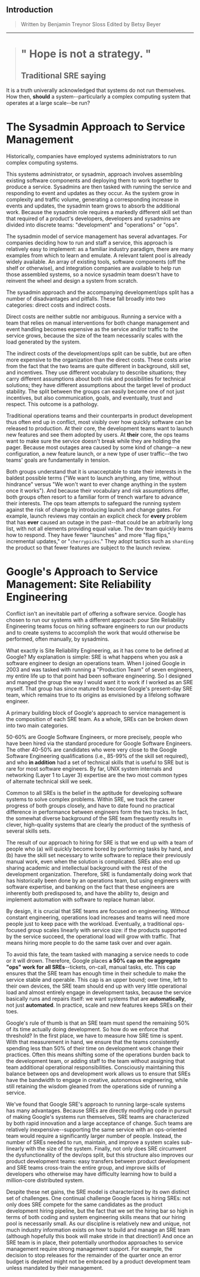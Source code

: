 ## Introduction

> Written by Benjamin Treynor Sloss
> Edited by Betsy Beyer

---

> # " Hope is not a strategy. "
>
> ## Traditional SRE saying

It is a truth univerally acknowledged that systems do not run
themselves. How then, **should** a system--particularly a complex
computing system that operates at a large scale--be run?

# The Sysadmin Approach to Service Management

Historically, companies have employed systems administrators to run
complex computing systems.

This systems administrator, or sysadmin, approach involves assembling
existing software components and deploying them to work together to
produce a service. Sysadmins are then tasked with running the service
and responding to event and updates as they occur. As the system grow in
complexity and traffic volume, generating a corresponding increase in
events and updates, the sysadmin team grows to absorb the additional
work. Because the sysadmin role requires a markedly different skill set
than that required of a product's developers, developers and sysadmins
are divided into discrete teams: "development" and "operations" or
"ops".

The sysadmin model of service management has several advantages. For
companies deciding how to run and staff a service, this approach is
relatively easy to implement: as a familiar industry paradigm, there are
many examples from which to learn and emulate. A relevant talent pool is
already widely available. An array of existing tools, software
components (off the shelf or otherwise), and integration companies are
available to help run those assembled systems, so a novice sysadmin team
doesn't have to reinvent the wheel and design a system from scratch.

The sysadmin approach and the accompanying development/ops split has a
number of disadvantages and pitfalls. These fall broadly into two
categories: direct costs and indirect costs.

Direct costs are neither subtle nor ambiguous. Running a service with a
team that relies on manual interventions for both change management and
event handling becomes expensive as the service and/or traffic to the
service grows, because the size of the team necessarily scales with the
load generated by the system.

The indirect costs of the development/ops split can be subtle, but are
often more expensive to the organization than the direct costs. These
costs arise from the fact that the two teams are quite different in
background, skill set, and incentives. They use different vocabulary to
describe situations; they carry different assumptions about both risk
and possibilities for technical solutions; they have different
assumptions about the target level of product stability. The split
between the groups can easily become one of not just incentives, but
also communication, goals, and eventually, trust and respect. This
outcome is a pathology.

Traditional operations teams and their counterparts in product
development thus often end up in conflict, most visibly over how quickly
software can be released to production. At their core, the development
teams want to launch new features and see them adopted by users. At
**their** core, the ops teams want to make sure the service doesn't
break while they are holding the pager. Because most outages area caused
by some kind of change--a new configuration, a new feature launch, or a
new type of user traffic--the two teams' goals are fundamentally in
tension.

Both groups understand that it is unacceptable to state their interests
in the baldest possible terms ("We want to launch anything, any time,
without hindrance" versus "We won't want to ever change anything in the
system once it works"). And because their vocabulary and risk
assumptions differ, both groups often resort to a familiar form of
trench warfare to advance their interests. The ops team attempts to
safeguard the running system against the risk of change by introducing
launch and change gates. For example, launch reviews may contain an
explicit check for **every** problem that has **ever** caused an outage
in the past--that could be an arbitrarily long list, with not all
elements providing equal value. The dev team quickly learns how to
respond. They have fewer "launches" and more "flag flips," incremental
updates," or "`cherrypicks`." They adopt tactics such as `sharding` the
product so that fewer features are subject to the launch review.

# Google's Approach to Service Management: Site Reliability Engineering

Conflict isn't an inevitable part of offering a software service. Google
has chosen to run our systems with a different approach: pour Site
Reliability Engineering teams focus on hiring software engineers to run
our products and to create systems to accomplish the work that would
otherwise be performed, often manually, by sysadmins.

What exactly is Site Reliability Engineering, as it has come to be
defined at Google? My explanation is simple: SRE is what happens when you
ask a software engineer to design an operations team. When I joined
Google in 2003 and was tasked with running a "Production Team" of seven
engineers, my entire life up to that point had been software
engineering. So I designed and manged the group the way I would want it
to work if I worked as an SRE myself. That group has since matured to
become Google's present-day SRE team, which remains true to its origins
as envisioned by a lifelong software engineer.

A primary building block of Google's approach to service management is
the composition of each SRE team. As a whole, SREs can be broken down
into two main categories.

50-60% are Google Software Engineers, or more precisely, people who have
been hired via the standard procedure for Google Software Engineers. The
other 40-50% are candidates who were very close to the Google Software
Engineering qualifications (i.e., 85-99% of the skill set required), and
who **in addition** had a set of technical skills that is useful to SRE
but is rare for most software engineers. By far, UNIX system internals
and networking (Layer 1 to Layer 3) expertise are the two most common
types of alternate technical skill we seek.

Common to all SREs is the belief in the aptitude for developing software
systems to solve complex problems. Within SRE, we track the career
progress of both groups closely, and have to date found no practical
difference in performance between engineers form the two tracks. In
fact, the somewhat diverse background of the SRE team frequently results
in clever, high-quality systems that are clearly the product of the
synthesis of several skills sets.

The result of our approach to hiring for SRE is that we end up with a
team of people who (a) will quickly become bored by performing tasks by
hand, and (b) have the skill set necessary to write software to replace
their previously manual work, even when the solution is complicated.
SREs also end up sharing academic and intellectual background with the
rest of the development organization. Therefore, SRE is fundamentally
doing work that has historically been done by an operations team, but
using engineers with software expertise, and banking on the fact that
these engineers are inherently both predisposed to, and have the ability
to, design and implement automation with software to replace
human labor.

By design, it is crucial that SRE teams are focused on engineering.
Without constant engineering, operations load increases and teams will
need more people just to keep pace with the workload. Eventually, a
traditional ops-focused group scales linearly with service size: if the
products supported by the service succeed, the operational load will
grow with traffic. That means hiring more people to do the same task
over and over again.

To avoid this fate, the team tasked with managing a service needs to
code or it will drown. Therefore, Google places **a 50% cap on the
aggregate "ops" work for all SREs**--tickets, on-call, manual tasks,
etc. This cap ensures that the SRE team has enough time in their
schedule to make the service stable and operable. This cap is an upper
bound; over time, left to their own devices, the SRE team should end up
with very little operational load and almost entirely engage in
development tasks, because the service basically runs and repairs
itself: we want systems that are **automatically**, not just
**automated**. In practice, scale and new features keeps SREs on their
toes.

Google's rule of thumb is that an SRE team must spend the remaining 50%
of its time actually doing development. So how do we enforce that
threshold? In the first place, we have to measure how SRE time is spent.
With that measurement in hand, we ensure that the teams consistently
spending less than 50% of their time on development work change their
practices. Often this means shifting some of the operations burden back
to the development team, or adding staff to the team without assigning
that team additional operational responsibilities. Consciously
maintaining this balance between ops and development work allows us to
ensure that SREs have the bandwidth to engage in creative, autonomous
engineering, while still retaining the wisdom gleaned from the
operations side of running a service.

We've found that Google SRE's approach to running large-scale systems
has many advantages. Because SREs are directly modifying code in pursuit
of making Google's systems run themselves, SRE teams are characterized
by both rapid innovation and a large acceptance of change. Such teams
are relatively inexpensive--supporting the same service with an
ops-oriented team would require a significantly larger number of people.
Instead, the number of SREs needed to run, maintain, and improve a
system scales sub-linearly with the size of the system. Finally, not only
does SRE circumvent the dysfunctionality of the dev/ops split, but this
structure also improves our product development teams: easy transfers
between product development and SRE teams cross-train the entire group,
and improve skills of developers who otherwise may have difficulty
learning how to build a million-core distributed system.

Despite these net gains, the SRE model is characterized by its own
distinct set of challenges. One continual challenge Google faces is
hiring SREs: not only does SRE compete for the same candidates as the
product development hiring pipeline, but the fact that we set the
hiring bar so high in terms of both coding and system engineering
skills means that our hiring pool is necessarily small. As our
discipline is relatively new and unique, not much industry information
exists on how to build and manage an SRE team (although hopefully this
book will make stride in that direction!) And once an SRE team is in
place, their potentially unorthodox approaches to service management
require strong management support. For example, the decision to stop
releases for the remainder of the quarter once an error budget is
depleted might not be embraced by a product development team unless
mandated by their management.

